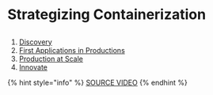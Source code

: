 # Strategizing Containerization

## 

1. [Discovery](discovery/)
2. [First Applications in Productions](discovery/first-applications-in-productions.md)
3. [Production at Scale](discovery/production-at-scale.md)
4. [Innovate](discovery/innovate.md)

{% hint style="info" %}
 [SOURCE VIDEO](https://www.youtube.com/watch?v=RLdD5-W6Lj4)
{% endhint %}







